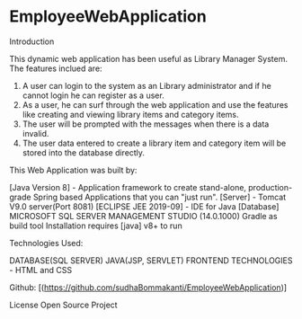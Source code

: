 # EmployeeWebApplication

Introduction

This dynamic web application has been useful as Library Manager System. The features inclued are:

1) A user can login to the system as an Library administrator and if he cannot login he can register as a user.
2) As a user, he can surf through the web application and use the features like creating and viewing library items and category items.
3) The user will be prompted with the messages when there is a data invalid.
4) The user data entered to create a library item and category item will be stored into the database directly.

This Web Application was built by:

[Java Version 8] - Application framework to create stand-alone, production-grade Spring based Applications that you can "just run".
[Server] - Tomcat V9.0 server(Port 8081)
[ECLIPSE JEE 2019-09] - IDE for Java
[Database] MICROSOFT SQL SERVER MANAGEMENT STUDIO (14.0.1000) 
Gradle as build tool
Installation
requires [java] v8+ to run 

Technologies Used:

DATABASE(SQL SERVER)
JAVA(JSP, SERVLET)
FRONTEND TECHNOLOGIES - HTML and CSS

Github:
[(https://github.com/sudhaBommakanti/EmployeeWebApplication)]

License
Open Source Project
